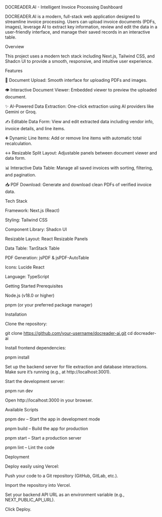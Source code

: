 DOCREADER.AI - Intelligent Invoice Processing Dashboard

DOCREADER.AI is a modern, full-stack web application designed to streamline invoice processing. Users can upload invoice documents (PDFs, images), leverage AI to extract key information, review and edit the data in a user-friendly interface, and manage their saved records in an interactive table.

Overview

This project uses a modern tech stack including Next.js, Tailwind CSS, and Shadcn UI to provide a smooth, responsive, and intuitive user experience.

Features

📄 Document Upload: Smooth interface for uploading PDFs and images.

👁️ Interactive Document Viewer: Embedded viewer to preview the uploaded document.

✨ AI-Powered Data Extraction: One-click extraction using AI providers like Gemini or Groq.

✍️ Editable Data Form: View and edit extracted data including vendor info, invoice details, and line items.

➕ Dynamic Line Items: Add or remove line items with automatic total recalculation.

↔️ Resizable Split Layout: Adjustable panels between document viewer and data form.

📊 Interactive Data Table: Manage all saved invoices with sorting, filtering, and pagination.

📥 PDF Download: Generate and download clean PDFs of verified invoice data.

Tech Stack

Framework: Next.js (React)

Styling: Tailwind CSS

Component Library: Shadcn UI

Resizable Layout: React Resizable Panels

Data Table: TanStack Table

PDF Generation: jsPDF & jsPDF-AutoTable

Icons: Lucide React

Language: TypeScript

Getting Started
Prerequisites

Node.js (v18.0 or higher)

pnpm (or your preferred package manager)

Installation

Clone the repository:

git clone https://github.com/your-username/docreader-ai.git
cd docreader-ai


Install frontend dependencies:

pnpm install


Set up the backend server for file extraction and database interactions. Make sure it’s running (e.g., at http://localhost:3001).

Start the development server:

pnpm run dev


Open http://localhost:3000
 in your browser.

Available Scripts

pnpm dev – Start the app in development mode

pnpm build – Build the app for production

pnpm start – Start a production server

pnpm lint – Lint the code

Deployment

Deploy easily using Vercel:

Push your code to a Git repository (GitHub, GitLab, etc.).

Import the repository into Vercel.

Set your backend API URL as an environment variable (e.g., NEXT_PUBLIC_API_URL).

Click Deploy.